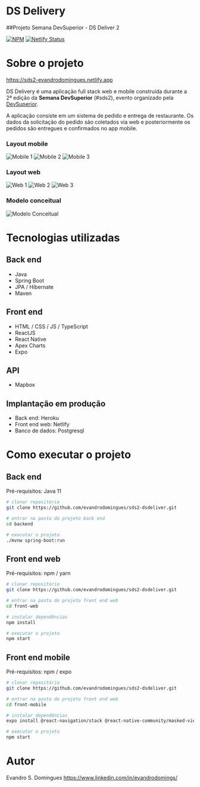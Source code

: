 # DS Delivery 
##Projeto Semana DevSuperior - DS Deliver 2

[![NPM](https://img.shields.io/npm/l/react)](https://github.com/santosediego/dsdeliver-sds2/blob/main/LICENSE) 
[![Netlify Status](https://api.netlify.com/api/v1/badges/ab15e182-74db-4bed-acb2-23907fc2ed26/deploy-status)](https://app.netlify.com/sites/sds2-evandrodomingues/deploys)

# Sobre o projeto
https://sds2-evandrodomingues.netlify.app

DS Delivery é uma aplicação full stack web e mobile construída durante a 2ª edição da **Semana DevSuperior** (#sds2),
evento organizado pela [DevSuperior](https://devsuperior.com "Site da DevSuperior").

A aplicação consiste em um sistema de pedido e entrega de restaurante.
Os dados da solicitação do pedido são coletados via web e posteriormente os pedidos são entregues e confirmados no app mobile.

### Layout mobile
![Mobile 1](https://github.com/evandrodomingues/AssetsDSDeliver/blob/main/dsdelivery_mobile_001.jpg)
![Mobile 2](https://github.com/evandrodomingues/AssetsDSDeliver/blob/main/dsdelivery_mobile_002.jpg)
![Mobile 3](https://github.com/evandrodomingues/AssetsDSDeliver/blob/main/dsdelivery_mobile_003.jpg)

### Layout web
![Web 1](https://github.com/evandrodomingues/AssetsDSDeliver/blob/main/sds2diegosantos001.png)
![Web 2](https://github.com/evandrodomingues/AssetsDSDeliver/blob/main/sds2diegosantos002.png)
![Web 3](https://github.com/evandrodomingues/AssetsDSDeliver/blob/main/sds2diegosantos003.png)

### Modelo conceitual
![Modelo Conceitual](https://github.com/evandrodomingues/AssetsDSDeliver/blob/main/sds2diegosantos_modelo-conceitual.png)

# Tecnologias utilizadas
## Back end
- Java
- Spring Boot
- JPA / Hibernate
- Maven
## Front end
- HTML / CSS / JS / TypeScript
- ReactJS
- React Native
- Apex Charts
- Expo
## API
- Mapbox
## Implantação em produção
- Back end: Heroku
- Front end web: Netlify
- Banco de dados: Postgresql

# Como executar o projeto

## Back end
Pré-requisitos: Java 11

```bash
# clonar repositório
git clone https://github.com/evandrodomingues/sds2-dsdeliver.git

# entrar na pasta do projeto back end
cd backend

# executar o projeto
./mvnw spring-boot:run
```

## Front end web
Pré-requisitos: npm / yarn

```bash
# clonar repositório
git clone https://github.com/evandrodomingues/sds2-dsdeliver.git

# entrar na pasta do projeto front end web
cd front-web

# instalar dependências
npm install

# executar o projeto
npm start
```

## Front end mobile
Pré-requisitos: npm / expo

```bash
# clonar repositório
git clone https://github.com/evandrodomingues/sds2-dsdeliver.git

# entrar na pasta do projeto front end web
cd front-mobile

# instalar dependências
expo install @react-navigation/stack @react-native-community/masked-view react-native-screens react-native-gesture-handler @react-navigation/native expo-app-loading @expo-google-fonts/open-sans expo-font

# executar o projeto
npm start
```

# Autor

Evandro S. Domingues
https://www.linkedin.com/in/evandrodomings/
